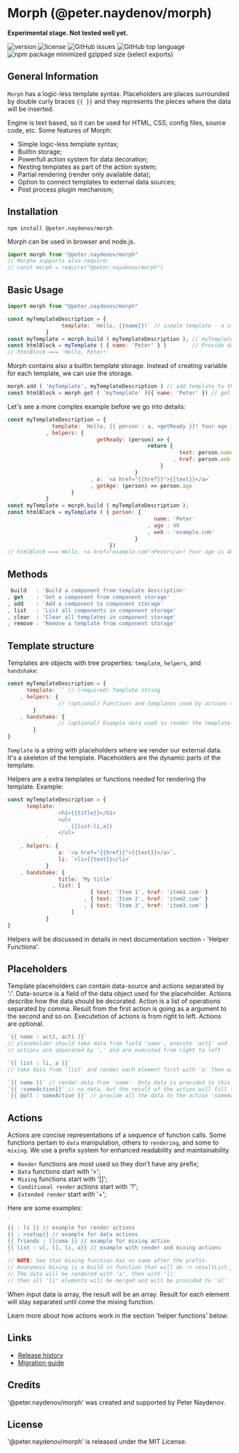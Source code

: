 # Morph (@peter.naydenov/morph)
**Experimental stage. Not tested well yet.**

![version](https://img.shields.io/github/package-json/v/peterNaydenov/morph)
![license](https://img.shields.io/github/license/peterNaydenov/morph)
![GitHub issues](https://img.shields.io/github/issues/peterNaydenov/morph)
![GitHub top language](https://img.shields.io/github/languages/top/peterNaydenov/morph)
![npm package minimized gzipped size (select exports)](https://img.shields.io/bundlejs/size/%40peter.naydenov%2Fmorph)



## General Information

`Morph` has a logic-less template syntax. Placeholders are places surrounded by double curly braces `{{ }}` and they represents the pleces where the data will be inserted.

Engine is text based, so it can be used for HTML, CSS, config files, source code, etc.
Some features of Morph:
- Simple logic-less template syntax;
- Builtin storage;
- Powerfull action system for data decoration;
- Nesting templates as part of the action system;
- Partial rendering (render only available data);
- Option to connect templates to external data sources;
- Post process plugin mechanism;





## Installation

```
npm install @peter.naydenov/morph
```

Morph can be used in browser and node.js.
```js
import morph from "@peter.naydenov/morph"
// Morpho supports also require:
// const morph = require("@peter.naydenov/morph")
```





## Basic Usage

```js
import morph from "@peter.naydenov/morph"

const myTemplateDescription = {
                 template: `Hello, {{name}}!` // simple template - a string with a placeholder
            }
const myTemplate = morph.build ( myTemplateDescription ); // myTemplate is a render function
const htmlBlock = myTemplate ( { name: 'Peter' } )        // Provide data to the render function and get the result
// htmlBlock === 'Hello, Peter!'
```

Morph contains also a builtin template storage. Instead of creating variable for each template, we can use the storage.

```js
morph.add ( 'myTemplate', myTemplateDescription ) // add template to the storage. Automatically builds the render function
const htmlBlock = morph.get ( 'myTemplate' )({ name: 'Peter' }) // get template from the storage and render it
```

Let's see a more complex example before we go into details:
```js
const myTemplateDescription = {
              template: `Hello, {{ person : a, >getReady }}! Your age is {{ person : >getAge}}.` 
            , helpers: {
                            getReady: (person) => {
                                            return {
                                                      text: person.name
                                                    , href: person.web
                                                }
                                        }
                          , a: `<a href="{{href}}">{{text}}</a>`
                          , getAge: (person) => person.age
                    }
            }
const myTemplate = morph.build ( myTemplateDescription );
const htmlBlock = myTemplate ( { person: {
                                              name: 'Peter'
                                            , age : 40
                                            , web : 'example.com'
                                        } 
                                })
// htmlBlock === Hello, <a href="example.com">Peter</a>! Your age is 40.
```





## Methods

```js
 build   : 'Build a component from template description'
, get    : 'Get a component from component storage'
, add    : 'Add a component to component storage'
, list   : 'List all components in component storage'
, clear  : 'Clear all templates in component storage'
, remove : 'Remove a template from component storage'
```



## Template structure
Templates are objects with tree properties: `template`, `helpers`, and `handshake`:
```js
const myTemplateDescription = {
      template: `` // (required) Template string
    , helpers: {
                // (optional) Functions and templates used by actions to decorate the data
        }
    , handshake: {
                // (optional) Example data used to render the template.
        }
}
```
`Template` is a string with placeholders where we render our external data. It's a skeleton of the template. Placeholders are the dynamic parts of the template.

Helpers are a extra templates or functions needed for rendering the template. Example:
```js
const myTemplateDescription = {
      template: `
                <h1>{{title}}</h1>
                <ul>
                    {{list:li,a}}
                </ul>
            `
    , helpers: {
                a: `<a href="{{href}}">{{text}}</a>`,
                li: `<li>{{text}}</li>`
            }
    , handshake: {
                title: 'My title'
              , list: [
                          { text: 'Item 1', href: 'item1.com' }
                        , { text: 'Item 2', href: 'item2.com' }
                        , { text: 'Item 3', href: 'item3.com' }
                    ]
            }
}
```
Helpers will be discussed in details in next documentation section - 'Helper Functions'.





## Placeholders

Template placeholders can contain data-source and actions separated by ':'. Data-source is a field of the data object used for the placeholder. Actions describe how the data should be decorated. Action is a list of operations separated by comma. Result from the first action is going as a argument to the second and so on. Executetion of actions is from right to left. Actions are optional.

```js
`{{ name : act2, act1 }}`
// placeholder should take data from field 'name', execute 'act1' and 'act2' over it
// actions are separated by ',' and are executed from right to left

`{{ list : li, a }}`
// take data from 'list' and render each element first with 'a' then with 'li' actions

`{{ name }}` // render data from 'name'. Only data is provided to this placeholder
`{{ :someAction}}` // no data, but the result of the action will fill the placeholder
`{{ @all : someAction }}` // provide all the data to the action 'someAction'
```



## Actions

Actions are concise representations of a sequence of function calls. Some functions pertain to `data` manipulation, others to `rendering`, and some to `mixing`. We use a prefix system for enhanced readability and maintainability.

- `Render` functions are most used so they don't have any prefix;
- `Data` functions start with '>';
- `Mixing` functions start with '[]';
- `Conditional render` actions start with '?';
- `Extended render` start with '+';

Here are some examples: 
```js
`
{{ : li }} // example for render actions
{{ : >setup}} // example for data actions
{{ friends : []coma }} // example for mixing action
{{ list : ul, [], li, a}} // example with render and mixing actions
`
// NOTE: See that mixing function has no name after the prefix. 
// Anonymous mixing is a build in function that will do -> resultList.join ( '' )
// The data will be rendered with 'a', then with 'li'
// then all 'li' elements will be merged and will be provided to 'ul'
```

When input data is array, the result will be an array. Result for each element will stay separated until come the mixing function.

Learn more about how actions work in the section 'helper functions' below.






## Links
- [Release history](Changelog.md)
- [ Migration guide ](https://github.com/PeterNaydenov/morph/blob/master/Migration.guide.md)



## Credits
'@peter.naydenov/morph' was created and supported by Peter Naydenov.

## License
'@peter.naydenov/morph' is released under the MIT License.





